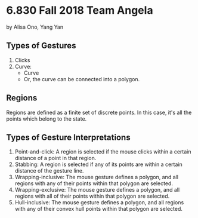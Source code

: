 # 6.830 Fall 2018 Team Angela

by Alisa Ono, Yang Yan

## Types of Gestures

1. Clicks
2. Curve:
   * Curve
   * Or, the curve can be connected into a polygon.

## Regions

Regions are defined as a finite set of discrete points. In this case, it's all the points which belong to the state.

## Types of Gesture Interpretations

1. Point-and-click: A region is selected if the mouse clicks within a certain distance of a point in that region.
2. Stabbing: A region is selected if any of its points are within a certain distance of the gesture line.
3. Wrapping-inclusive: The mouse gesture defines a polygon, and all regions with any of their points within that polygon are selected.
4. Wrapping-exclusive: The mouse gesture defines a polygon, and all regions with all of their points within that polygon are selected.
5. Hull-inclusive: The mouse gesture defines a polygon, and all regions with any of their convex hull points within that polygon are selected.